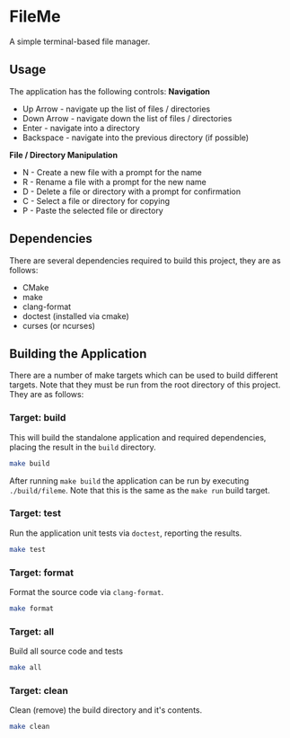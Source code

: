 
# FileMe

A simple terminal-based file manager.

## Usage
The application has the following controls:
**Navigation**
 - Up Arrow - navigate up the list of files / directories
 - Down Arrow - navigate down the list of files / directories
 - Enter - navigate into a directory
 - Backspace - navigate into the previous directory (if possible)

**File / Directory Manipulation**
 - N - Create a new file with a prompt for the name
 - R - Rename a file with a prompt for the new name
 - D - Delete a file or directory with a prompt for confirmation
 - C - Select a file or directory for copying
 - P - Paste the selected file or directory

## Dependencies

There are several dependencies required to build this project, they are as follows:
 - CMake
 - make
 - clang-format
 - doctest (installed via cmake)
 - curses (or ncurses)

## Building the Application

There are a number of make targets which can be used to build different targets. Note that they must be run from the root directory of this project. They are as follows:

### Target: build

This will build the standalone application and required dependencies, placing the result in the `build` directory.

```bash
make build
```

After running `make build` the application can be run by executing `./build/fileme`. Note that this is the same as the `make run` build target.

### Target: test

Run the application unit tests via `doctest`, reporting the results.
```bash
make test
```

### Target: format

Format the source code via `clang-format`.
```bash
make format
```

### Target: all

Build all source code and tests
```bash
make all
```

### Target: clean

Clean (remove) the build directory and it's contents.
```bash
make clean
```
